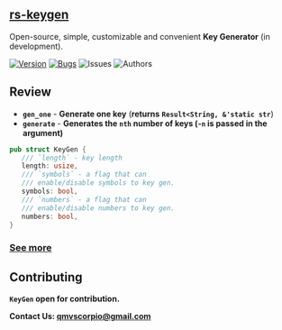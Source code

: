 
## [rs-keygen](https://docs.rs/keygenx/0.1.1/keygenx/)  
Open-source, simple, customizable and convenient **Key Generator** (in development).

 [![Version](https://img.shields.io/badge/keygen-0.1.1-pink)]()
 [![Bugs](https://img.shields.io/badge/bugs-fixed-blue)]()
 ![Issues](https://img.shields.io/badge/issues-goto-green)
 ![Authors](https://img.shields.io/badge/author-@alexanderqmv-yellow)
 
 ## Review
 * **`gen_one`** - **Generate one key** (**returns** **`Result<String, &'static str`**)
 * **`generate`** - **Generates the `nth` number of keys (-`n` is passed in the argument)**
 
 ```rs
 pub struct KeyGen {
    /// `length` - key length
    length: usize,
    /// `symbols` - a flag that can
    /// enable/disable symbols to key gen.
    symbols: bool,
    /// `numbers` - a flag that can
    /// enable/disable numbers to key gen.
    numbers: bool,
}
 ```
 
 ### [See more](https://docs.rs/keygenx/0.1.1/keygenx/) 
 
 ## Contributing
**`KeyGen` open for contribution.** 

**Contact Us: qmvscorpio@gmail.com**
